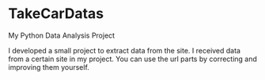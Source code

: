 # TakeCarDatas
My Python Data Analysis Project

I developed a small project to extract data from the site. 
I received data from a certain site in my project. 
You can use the url parts by correcting and improving them yourself.
